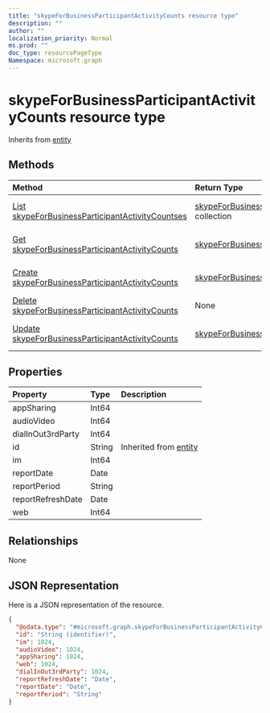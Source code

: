 ```yaml
---
title: "skypeForBusinessParticipantActivityCounts resource type"
description: ""
author: ""
localization_priority: Normal
ms.prod: ""
doc_type: resourcePageType
Namespace: microsoft.graph
---
```



# skypeForBusinessParticipantActivityCounts resource type




Inherits from [entity](../resources/entity.md)

## Methods
|Method|Return Type|Description|
|:---|:---|:---|
|[List skypeForBusinessParticipantActivityCountses](../api/skypeforbusinessparticipantactivitycounts-list.md)|[skypeForBusinessParticipantActivityCounts](../resources/skypeForBusinessParticipantActivityCounts.md) collection|List properties and relationships of the [skypeForBusinessParticipantActivityCounts](../resources/skypeforbusinessparticipantactivitycounts.md) objects.|
|[Get skypeForBusinessParticipantActivityCounts](../api/skypeforbusinessparticipantactivitycounts-get.md)|[skypeForBusinessParticipantActivityCounts](../resources/skypeForBusinessParticipantActivityCounts.md)|Read properties and relationships of the [skypeForBusinessParticipantActivityCounts](../resources/skypeforbusinessparticipantactivitycounts.md) object.|
|[Create skypeForBusinessParticipantActivityCounts](../api/skypeforbusinessparticipantactivitycounts-create.md)|[skypeForBusinessParticipantActivityCounts](../resources/skypeForBusinessParticipantActivityCounts.md)|Create a new [skypeForBusinessParticipantActivityCounts](../resources/skypeforbusinessparticipantactivitycounts.md) object.|
|[Delete skypeForBusinessParticipantActivityCounts](../api/skypeforbusinessparticipantactivitycounts-delete.md)|None|Deletes a [skypeForBusinessParticipantActivityCounts](../resources/skypeforbusinessparticipantactivitycounts.md).|
|[Update skypeForBusinessParticipantActivityCounts](../api/skypeforbusinessparticipantactivitycounts-update.md)|[skypeForBusinessParticipantActivityCounts](../resources/skypeForBusinessParticipantActivityCounts.md)|Update the properties of a [skypeForBusinessParticipantActivityCounts](../resources/skypeforbusinessparticipantactivitycounts.md) object.|

## Properties
|Property|Type|Description|
|:---|:---|:---|
|appSharing|Int64||
|audioVideo|Int64||
|dialInOut3rdParty|Int64||
|id|String| Inherited from [entity](../resources/entity.md)|
|im|Int64||
|reportDate|Date||
|reportPeriod|String||
|reportRefreshDate|Date||
|web|Int64||

## Relationships
None

## JSON Representation
Here is a JSON representation of the resource.
<!-- {
  "blockType": "resource",
  "keyProperty": "id",
  "@odata.type": "microsoft.graph.skypeForBusinessParticipantActivityCounts",
  "baseType": "microsoft.graph.entity",
  "openType": false
}
-->
``` json
{
  "@odata.type": "#microsoft.graph.skypeForBusinessParticipantActivityCounts",
  "id": "String (identifier)",
  "im": 1024,
  "audioVideo": 1024,
  "appSharing": 1024,
  "web": 1024,
  "dialInOut3rdParty": 1024,
  "reportRefreshDate": "Date",
  "reportDate": "Date",
  "reportPeriod": "String"
}
```

